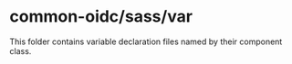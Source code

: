 # common-oidc/sass/var

This folder contains variable declaration files named by their component class.
